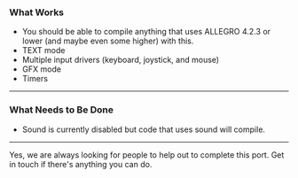 ### What Works ###
  * You should be able to compile anything that uses ALLEGRO 4.2.3 or lower (and maybe even some higher) with this.
  * TEXT mode
  * Multiple input drivers (keyboard, joystick, and mouse)
  * GFX mode
  * Timers

---

### What Needs to Be Done ###
  * Sound is currently disabled but code that uses sound will compile.

---



Yes, we are always looking for people to help out to complete this port. Get in touch if there's anything you can do.
